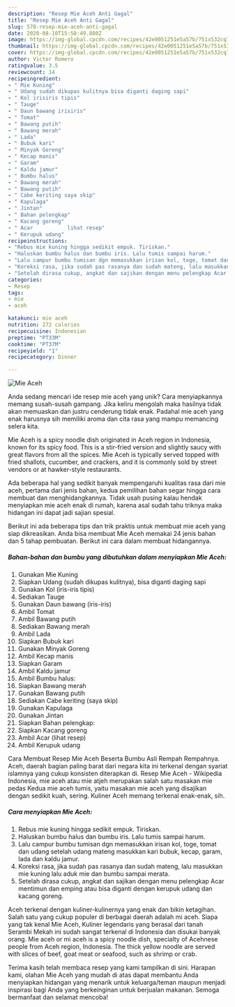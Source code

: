 ```yaml
---
description: "Resep Mie Aceh Anti Gagal"
title: "Resep Mie Aceh Anti Gagal"
slug: 578-resep-mie-aceh-anti-gagal
date: 2020-08-10T15:58:49.880Z
image: https://img-global.cpcdn.com/recipes/42e0051251e5a57b/751x532cq70/mie-aceh-foto-resep-utama.jpg
thumbnail: https://img-global.cpcdn.com/recipes/42e0051251e5a57b/751x532cq70/mie-aceh-foto-resep-utama.jpg
cover: https://img-global.cpcdn.com/recipes/42e0051251e5a57b/751x532cq70/mie-aceh-foto-resep-utama.jpg
author: Victor Romero
ratingvalue: 3.5
reviewcount: 14
recipeingredient:
- " Mie Kuning"
- " Udang sudah dikupas kulitnya bisa diganti daging sapi"
- " Kol irisiris tipis"
- " Tauge"
- " Daun bawang irisiris"
- " Tomat"
- " Bawang putih"
- " Bawang merah"
- " Lada"
- " Bubuk kari"
- " Minyak Goreng"
- " Kecap manis"
- " Garam"
- " Kaldu jamur"
- " Bumbu halus"
- " Bawang merah"
- " Bawang putih"
- " Cabe keriting saya skip"
- " Kapulaga"
- " Jintan"
- " Bahan pelengkap"
- " Kacang goreng"
- " Acar           lihat resep"
- " Kerupuk udang"
recipeinstructions:
- "Rebus mie kuning hingga sedikit empuk. Tiriskan."
- "Haluskan bumbu halus dan bumbu iris. Lalu tumis sampai harum."
- "Lalu campur bumbu tumisan dgn memasukkan irisan kol, toge, tomat dan udang setelah udang mateng masukkan kari bubuk, kecap, garam, lada dan kaldu jamur."
- "Koreksi rasa, jika sudah pas rasanya dan sudah mateng, lalu masukkan mie kuning lalu aduk mie dan bumbu sampai merata."
- "Setelah dirasa cukup, angkat dan sajikan dengan menu pelengkap Acar mentimun dan emping atau bisa diganti dengan kerupuk udang dan kacang goreng."
categories:
- Resep
tags:
- mie
- aceh

katakunci: mie aceh 
nutrition: 272 calories
recipecuisine: Indonesian
preptime: "PT33M"
cooktime: "PT37M"
recipeyield: "1"
recipecategory: Dinner

---
```



![Mie Aceh](https://img-global.cpcdn.com/recipes/42e0051251e5a57b/751x532cq70/mie-aceh-foto-resep-utama.jpg)

Anda sedang mencari ide resep mie aceh yang unik? Cara menyiapkannya memang susah-susah gampang. Jika keliru mengolah maka hasilnya tidak akan memuaskan dan justru cenderung tidak enak. Padahal mie aceh yang enak harusnya sih memiliki aroma dan cita rasa yang mampu memancing selera kita.

Mie Aceh is a spicy noodle dish originated in Aceh region in Indonesia, known for its spicy food. This is a stir-fried version and slightly saucy with great flavors from all the spices. Mie Aceh is typically served topped with fried shallots, cucumber, and crackers, and it is commonly sold by street vendors or at hawker-style restaurants.

Ada beberapa hal yang sedikit banyak mempengaruhi kualitas rasa dari mie aceh, pertama dari jenis bahan, kedua pemilihan bahan segar hingga cara membuat dan menghidangkannya. Tidak usah pusing kalau hendak menyiapkan mie aceh enak di rumah, karena asal sudah tahu triknya maka hidangan ini dapat jadi sajian spesial.


Berikut ini ada beberapa tips dan trik praktis untuk membuat mie aceh yang siap dikreasikan. Anda bisa membuat Mie Aceh memakai 24 jenis bahan dan 5 tahap pembuatan. Berikut ini cara dalam membuat hidangannya.

<!--inarticleads1-->

##### Bahan-bahan dan bumbu yang dibutuhkan dalam menyiapkan Mie Aceh:

1. Gunakan  Mie Kuning
1. Siapkan  Udang (sudah dikupas kulitnya), bisa diganti daging sapi
1. Gunakan  Kol (iris-iris tipis)
1. Sediakan  Tauge
1. Gunakan  Daun bawang (iris-iris)
1. Ambil  Tomat
1. Ambil  Bawang putih
1. Sediakan  Bawang merah
1. Ambil  Lada
1. Siapkan  Bubuk kari
1. Gunakan  Minyak Goreng
1. Ambil  Kecap manis
1. Siapkan  Garam
1. Ambil  Kaldu jamur
1. Ambil  Bumbu halus:
1. Siapkan  Bawang merah
1. Gunakan  Bawang putih
1. Sediakan  Cabe keriting (saya skip)
1. Gunakan  Kapulaga
1. Gunakan  Jintan
1. Siapkan  Bahan pelengkap:
1. Siapkan  Kacang goreng
1. Ambil  Acar           (lihat resep)
1. Ambil  Kerupuk udang


Cara Membuat Resep Mie Aceh Beserta Bumbu Asli Rempah Rempahnya. Aceh, daerah bagian paling barat dari negara kita ini terkenal dengan syariat islamnya yang cukup konsisten diterapkan di. Resep Mie Aceh - Wikipedia Indonesia, mie aceh atau mie atjeh merupakan salah satu masakan mie pedas Kedua mie aceh tumis, yaitu masakan mie aceh yang disajikan dengan sedikit kuah, sering. Kuliner Aceh memang terkenal enak-enak, sih. 

<!--inarticleads2-->

##### Cara menyiapkan Mie Aceh:

1. Rebus mie kuning hingga sedikit empuk. Tiriskan.
1. Haluskan bumbu halus dan bumbu iris. Lalu tumis sampai harum.
1. Lalu campur bumbu tumisan dgn memasukkan irisan kol, toge, tomat dan udang setelah udang mateng masukkan kari bubuk, kecap, garam, lada dan kaldu jamur.
1. Koreksi rasa, jika sudah pas rasanya dan sudah mateng, lalu masukkan mie kuning lalu aduk mie dan bumbu sampai merata.
1. Setelah dirasa cukup, angkat dan sajikan dengan menu pelengkap Acar mentimun dan emping atau bisa diganti dengan kerupuk udang dan kacang goreng.


Aceh terkenal dengan kuliner-kulinernya yang enak dan bikin ketagihan. Salah satu yang cukup populer di berbagai daerah adalah mi aceh. Siapa yang tak kenal Mie Aceh, Kuliner legendaris yang berasal dari tanah Serambi Mekah ini sudah sangat terkenal di Indonesia dan disukai banyak orang. Mie aceh or mi aceh is a spicy noodle dish, specialty of Acehnese people from Aceh region, Indonesia. The thick yellow noodle are served with slices of beef, goat meat or seafood, such as shrimp or crab. 

Terima kasih telah membaca resep yang kami tampilkan di sini. Harapan kami, olahan Mie Aceh yang mudah di atas dapat membantu Anda menyiapkan hidangan yang menarik untuk keluarga/teman maupun menjadi inspirasi bagi Anda yang berkeinginan untuk berjualan makanan. Semoga bermanfaat dan selamat mencoba!
